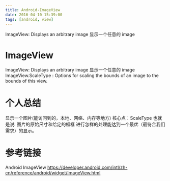 ```yaml
---
title: Android-ImageView
date: 2016-04-10 15:39:00
tags: [android, view]
---
```


ImageView: Displays an arbitrary image
显示一个任意的 image
<!--more-->

# ImageView
ImageView: Displays an arbitrary image
显示一个任意的 image
ImageView.ScaleType : Options for scaling the bounds of an image to the bounds of this view.

# 个人总结
显示一个图片(能访问到的，本地、网络、内存等地方)
核心点：ScaleType
也就是说: 图片的原始尺寸和给定的框框 进行怎样的处理能达到一个最优（最符合我们需求）的显示。

# 参考链接
Android ImageView
<https://developer.android.com/intl/zh-cn/reference/android/widget/ImageView.html>